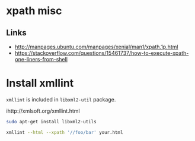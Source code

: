 # xpath misc

## Links
- http://manpages.ubuntu.com/manpages/xenial/man1/xpath.1p.html
- https://stackoverflow.com/questions/15461737/how-to-execute-xpath-one-liners-from-shell

# Install xmllint

`xmllint` is included in `libxml2-util` package.

ihttp://xmlsoft.org/xmllint.html

```zsh
sudo apt-get install libxml2-utils
```

```zsh
xmllint --html --xpath '//foo/bar' your.html
```
